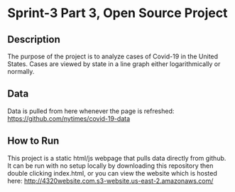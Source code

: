 # Sprint-3 Part 3, Open Source Project

## Description
The purpose of the project is to analyze cases of Covid-19 in the United States. Cases are viewed by state in a line graph either logarithmically or normally.

## Data
Data is pulled from here whenever the page is refreshed:
https://github.com/nytimes/covid-19-data

## How to Run
This project is a static html/js webpage that pulls data directly from github. It can be run with no setup locally by downloading this repository then double clicking index.html, or you can view the website which is hosted here: http://4320website.com.s3-website.us-east-2.amazonaws.com/